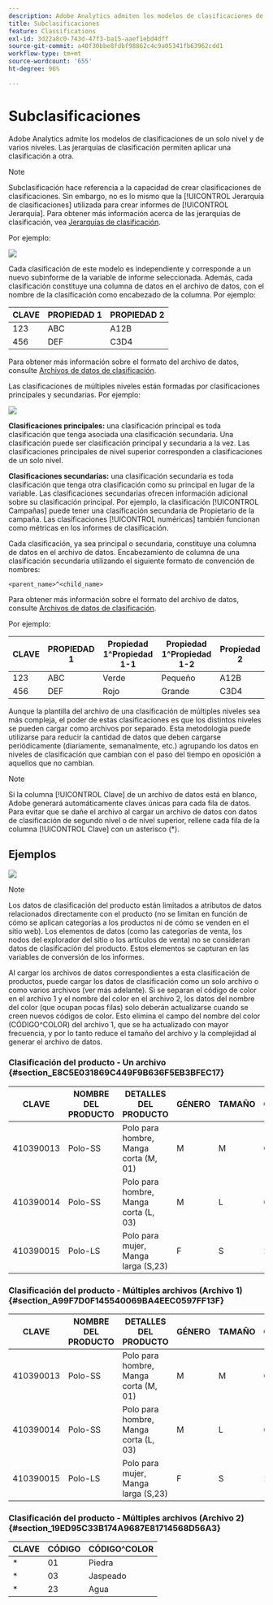 ```yaml
---
description: Adobe Analytics admiten los modelos de clasificaciones de un solo nivel y de varios niveles. Las jerarquías de clasificación permiten aplicar una clasificación a otra.
title: Subclasificaciones
feature: Classifications
exl-id: 3d22a8c0-743d-47f3-ba15-aaef1ebd4dff
source-git-commit: a40f30bbe8fdbf98862c4c9a05341fb63962cdd1
workflow-type: tm+mt
source-wordcount: '655'
ht-degree: 96%

---
```


# Subclasificaciones

Adobe Analytics admite los modelos de clasificaciones de un solo nivel y de varios niveles. Las jerarquías de clasificación permiten aplicar una clasificación a otra.

>[!NOTE]
>
>Subclasificación hace referencia a la capacidad de crear clasificaciones de clasificaciones. Sin embargo, no es lo mismo que la [!UICONTROL Jerarquía de clasificaciones] utilizada para crear informes de [!UICONTROL Jerarquía]. Para obtener más información acerca de las jerarquías de clasificación, vea [Jerarquías de clasificación](/help/admin/admin/c-manage-report-suites/c-edit-report-suites/conversion-var-admin/classification-hierarchies.md).

Por ejemplo:

![](../assets/single-level-popup-C.png)

Cada clasificación de este modelo es independiente y corresponde a un nuevo subinforme de la variable de informe seleccionada. Además, cada clasificación constituye una columna de datos en el archivo de datos, con el nombre de la clasificación como encabezado de la columna. Por ejemplo:

| CLAVE | PROPIEDAD 1 | PROPIEDAD 2 |
|---|---|---|
| 123 | ABC | A12B |
| 456 | DEF | C3D4 |

Para obtener más información sobre el formato del archivo de datos, consulte [Archivos de datos de clasificación](/help/components/classifications/importer/c-saint-data-files.md).

Las clasificaciones de múltiples niveles están formadas por clasificaciones principales y secundarias. Por ejemplo:

![](../assets/Multi-Level-Class-popup.png)

**Clasificaciones principales:** una clasificación principal es toda clasificación que tenga asociada una clasificación secundaria. Una clasificación puede ser clasificación principal y secundaria a la vez. Las clasificaciones principales de nivel superior corresponden a clasificaciones de un solo nivel.

**Clasificaciones secundarias:** una clasificación secundaria es toda clasificación que tenga otra clasificación como su principal en lugar de la variable. Las clasificaciones secundarias ofrecen información adicional sobre su clasificación principal. Por ejemplo, la clasificación [!UICONTROL Campañas] puede tener una clasificación secundaria de Propietario de la campaña. Las clasificaciones [!UICONTROL numéricas] también funcionan como métricas en los informes de clasificación.

Cada clasificación, ya sea principal o secundaria, constituye una columna de datos en el archivo de datos. Encabezamiento de columna de una clasificación secundaria utilizando el siguiente formato de convención de nombres:

`<parent_name>^<child_name>`

Para obtener más información sobre el formato del archivo de datos, consulte [Archivos de datos de clasificación](/help/components/classifications/importer/c-saint-data-files.md).

Por ejemplo:

| CLAVE | PROPIEDAD 1 | Propiedad 1^Propiedad 1-1 | Propiedad 1^Propiedad 1-2 | Propiedad 2 |
|---|---|---|---|---|
| 123 | ABC | Verde | Pequeño | A12B |
| 456 | DEF | Rojo | Grande | C3D4 |

Aunque la plantilla del archivo de una clasificación de múltiples niveles sea más compleja, el poder de estas clasificaciones es que los distintos niveles se pueden cargar como archivos por separado. Esta metodología puede utilizarse para reducir la cantidad de datos que deben cargarse periódicamente (diariamente, semanalmente, etc.) agrupando los datos en niveles de clasificación que cambian con el paso del tiempo en oposición a aquellos que no cambian.

>[!NOTE]
>
>Si la columna [!UICONTROL Clave] de un archivo de datos está en blanco, Adobe generará automáticamente claves únicas para cada fila de datos. Para evitar que se dañe el archivo al cargar un archivo de datos con datos de clasificación de segundo nivel o de nivel superior, rellene cada fila de la columna [!UICONTROL Clave] con un asterisco (*).

## Ejemplos

![](/help/admin/admin/c-manage-report-suites/c-edit-report-suites/realtime/assets/classifications.png)

>[!NOTE]
>
>Los datos de clasificación del producto están limitados a atributos de datos relacionados directamente con el producto (no se limitan en función de cómo se aplican categorías a los productos ni de cómo se venden en el sitio web). Los elementos de datos (como las categorías de venta, los nodos del explorador del sitio o los artículos de venta) no se consideran datos de clasificación del producto. Estos elementos se capturan en las variables de conversión de los informes.

Al cargar los archivos de datos correspondientes a esta clasificación de productos, puede cargar los datos de clasificación como un solo archivo o como varios archivos (ver más adelante). Si se separan el código de color en el archivo 1 y el nombre del color en el archivo 2, los datos del nombre del color (que ocupan pocas filas) solo deberán actualizarse cuando se creen nuevos códigos de color. Esto elimina el campo del nombre del color (CÓDIGO^COLOR) del archivo 1, que se ha actualizado con mayor frecuencia, y por lo tanto reduce el tamaño del archivo y la complejidad al generar el archivo de datos.

### Clasificación del producto - Un archivo {#section_E8C5E031869C449F9B636F5EB3BFEC17}

| CLAVE | NOMBRE DEL PRODUCTO | DETALLES DEL PRODUCTO | GÉNERO | TAMAÑO | CÓDIGO | CÓDIGO^COLOR |
|---|---|---|---|---|---|---|
| 410390013 | Polo-SS | Polo para hombre, Manga corta (M, 01) | M | M | 01 | Piedra |
| 410390014 | Polo-SS | Polo para hombre, Manga corta (L, 03) | M | L | 03 | Jaspeado |
| 410390015 | Polo-LS | Polo para mujer, Manga larga (S,23) | F | S | 23 | Agua |

### Clasificación del producto - Múltiples archivos (Archivo 1) {#section_A99F7D0F145540069BA4EEC0597FF13F}

| CLAVE | NOMBRE DEL PRODUCTO | DETALLES DEL PRODUCTO | GÉNERO | TAMAÑO | CÓDIGO |
|---|---|---|---|---|---|
| 410390013 | Polo-SS | Polo para hombre, Manga corta (M, 01) | M | M | 01 |
| 410390014 | Polo-SS | Polo para hombre, Manga corta (L, 03) | M | L | 03 |
| 410390015 | Polo-LS | Polo para mujer, Manga larga (S,23) | F | S | 23 |

### Clasificación del producto - Múltiples archivos (Archivo 2) {#section_19ED95C33B174A9687E81714568D56A3}

| CLAVE | CÓDIGO | CÓDIGO^COLOR |
|---|---|---|
| &#42; | 01 | Piedra |
| &#42; | 03 | Jaspeado |
| &#42; | 23 | Agua |
